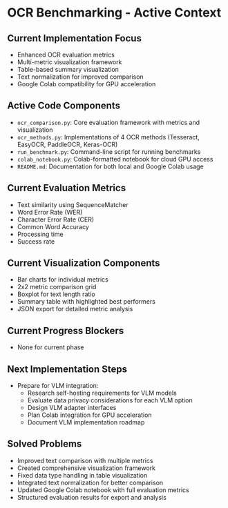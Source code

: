 # OCR Benchmarking - Active Context

## Current Implementation Focus
- Enhanced OCR evaluation metrics
- Multi-metric visualization framework
- Table-based summary visualization
- Text normalization for improved comparison
- Google Colab compatibility for GPU acceleration

## Active Code Components
- `ocr_comparison.py`: Core evaluation framework with metrics and visualization
- `ocr_methods.py`: Implementations of 4 OCR methods (Tesseract, EasyOCR, PaddleOCR, Keras-OCR)
- `run_benchmark.py`: Command-line script for running benchmarks
- `colab_notebook.py`: Colab-formatted notebook for cloud GPU access
- `README.md`: Documentation for both local and Google Colab usage

## Current Evaluation Metrics
- Text similarity using SequenceMatcher
- Word Error Rate (WER)
- Character Error Rate (CER)
- Common Word Accuracy
- Processing time
- Success rate

## Current Visualization Components
- Bar charts for individual metrics
- 2x2 metric comparison grid
- Boxplot for text length ratio
- Summary table with highlighted best performers
- JSON export for detailed metric analysis

## Current Progress Blockers
- None for current phase

## Next Implementation Steps
- Prepare for VLM integration:
  - Research self-hosting requirements for VLM models
  - Evaluate data privacy considerations for each VLM option
  - Design VLM adapter interfaces
  - Plan Colab integration for GPU acceleration
  - Document VLM implementation roadmap

## Solved Problems
- Improved text comparison with multiple metrics
- Created comprehensive visualization framework
- Fixed data type handling in table visualization
- Integrated text normalization for better comparison
- Updated Google Colab notebook with full evaluation metrics
- Structured evaluation results for export and analysis 